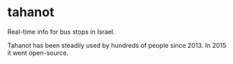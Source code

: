 # tahanot
Real-time info for bus stops in Israel.

Tahanot has been steadily used by hundreds of people since 2013. In 2015 it went open-source.
